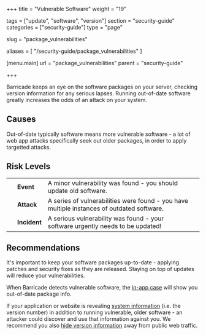 +++
title = "Vulnerable Software"
weight = "19"

tags = ["update", "software", "version"]
section = "security-guide"
categories = ["security-guide"]
type = "page"

slug = "package_vulnerabilities"

aliases = [
    "/security-guide/package_vulnerabilities"
]

[menu.main]
    url = "package_vulnerabilities"
    parent = "security-guide"

+++

Barricade keeps an eye on the software packages on your server, checking version information for any serious lapses. Running out-of-date software greatly increases the odds of an attack on your system.

## Causes

Out-of-date typically software means more vulnerable software - a lot of web app attacks specifically seek out older packages, in order to apply targetted attacks.


## Risk Levels

<table class="risk">
<tbody>
<tr>
<td><em> </em></td>
<td><strong>Event</strong></td>
<td>A minor vulnerability was found - you should update old software.</td>
<td> </td>
</tr>
<tr>
<td><em> </em></td>
<td><strong>Attack</strong></td>
<td>A series of vulnerabilities were found - you have multiple instances of outdated software.</td>
</tr>
<tr>
<td><em> </em></td>
<td><strong>Incident</strong></td>
<td>A serious vulnerability was found - your software urgently needs to be updated!</td>
</tr>
</tbody>
</table>

## Recommendations

It's important to keep your software packages up-to-date - applying patches and security fixes as they are released. Staying on top of updates will reduce your vulnerabilities.

When Barricade detects vulnerable software, the [in-app case](https://app.barricade.io/dashboard/overview) will show you out-of-date package info.

If your application or website is revealing [system information](#system-info-detected) (i.e. the version number) in addition to running vulnerable, older software - an attacker could discover and use that information against you. We recommend you also [hide version information](https://www.owasp.org/index.php/Information_Leakage) away from public web traffic.
